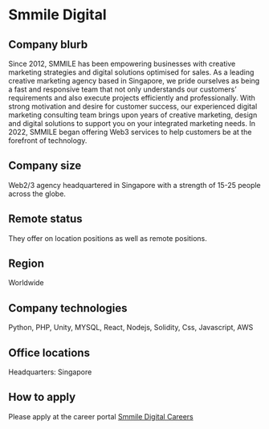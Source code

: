 # Smmile Digital

## Company blurb

Since 2012, SMMILE has been empowering businesses with creative marketing strategies and digital solutions optimised for sales. As a leading creative marketing agency based in Singapore, we pride ourselves as being a fast and responsive team that not only understands our customers’ requirements and also execute projects efficiently and professionally. With strong motivation and desire for customer success, our experienced digital marketing consulting team brings upon years of creative marketing, design and digital solutions to support you on your integrated marketing needs.
In 2022, SMMILE began offering Web3 services to help customers be at the forefront of technology.

## Company size

Web2/3 agency headquartered in Singapore with a strength of 15-25 people across the globe.

## Remote status

They offer on location positions as well as remote positions.

## Region

Worldwide

## Company technologies

Python, PHP, Unity, MYSQL, React, Nodejs, Solidity, Css, Javascript, AWS

## Office locations

Headquarters: Singapore

## How to apply

Please apply at the career portal [Smmile Digital Careers](https://smmile.com/career-digital-marketing-agency-singapore/) 
